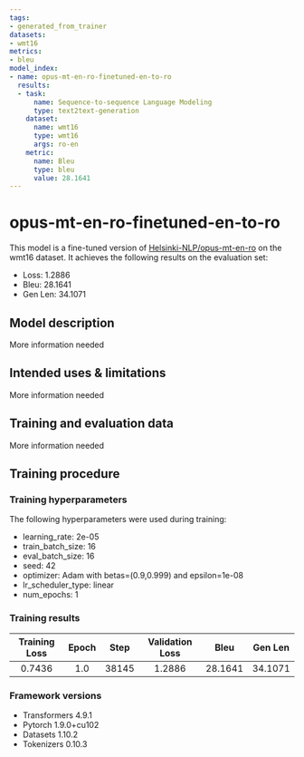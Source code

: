 ```yaml
---
tags:
- generated_from_trainer
datasets:
- wmt16
metrics:
- bleu
model_index:
- name: opus-mt-en-ro-finetuned-en-to-ro
  results:
  - task:
      name: Sequence-to-sequence Language Modeling
      type: text2text-generation
    dataset:
      name: wmt16
      type: wmt16
      args: ro-en
    metric:
      name: Bleu
      type: bleu
      value: 28.1641
---
```


<!-- This model card has been generated automatically according to the information the Trainer had access to. You
should probably proofread and complete it, then remove this comment. -->

# opus-mt-en-ro-finetuned-en-to-ro

This model is a fine-tuned version of [Helsinki-NLP/opus-mt-en-ro](https://huggingface.co/Helsinki-NLP/opus-mt-en-ro) on the wmt16 dataset.
It achieves the following results on the evaluation set:
- Loss: 1.2886
- Bleu: 28.1641
- Gen Len: 34.1071

## Model description

More information needed

## Intended uses & limitations

More information needed

## Training and evaluation data

More information needed

## Training procedure

### Training hyperparameters

The following hyperparameters were used during training:
- learning_rate: 2e-05
- train_batch_size: 16
- eval_batch_size: 16
- seed: 42
- optimizer: Adam with betas=(0.9,0.999) and epsilon=1e-08
- lr_scheduler_type: linear
- num_epochs: 1

### Training results

| Training Loss | Epoch | Step  | Validation Loss | Bleu    | Gen Len |
|:-------------:|:-----:|:-----:|:---------------:|:-------:|:-------:|
| 0.7436        | 1.0   | 38145 | 1.2886          | 28.1641 | 34.1071 |


### Framework versions

- Transformers 4.9.1
- Pytorch 1.9.0+cu102
- Datasets 1.10.2
- Tokenizers 0.10.3
